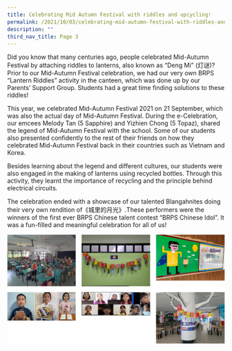 ```yaml
---
title: Celebrating Mid Autumn Festival with riddles and upcycling!
permalink: /2021/10/03/celebrating-mid-autumn-festival-with-riddles-and-upcycling/
description: ""
third_nav_title: Page 3
---
```

<p>Did you know that many centuries ago, people celebrated Mid-Autumn Festival by attaching riddles to lanterns, also known as &ldquo;Deng Mi&rdquo; (灯谜)? Prior to our Mid-Autumn Festival celebration, we had our very own BRPS &ldquo;Lantern Riddles&rdquo; activity in the canteen, which was done up by our Parents&rsquo; Support Group. Students had a great time finding solutions to these riddles!</p>
<p>This year, we celebrated Mid-Autumn Festival 2021 on 21 September, which was also the actual day of Mid-Autumn Festival. During the e-Celebration, our emcees Melody Tan (5 Sapphire) and Yizhien Chong (5 Topaz), shared the legend of Mid-Autumn Festival with the school. Some of our students also presented confidently to the rest of their friends on how they celebrated Mid-Autumn Festival back in their countries such as Vietnam and Korea.</p>
<p>Besides learning about the legend and different cultures, our students were also engaged in the making of lanterns using recycled bottles. Through this activity, they learnt the importance of recycling and the principle behind electrical circuits.</p>
<p>The celebration ended with a showcase of our talented Blangahnites doing their very own rendition of《城里的月光》.These performers were the winners of the first ever BRPS Chinese talent contest &ldquo;BRPS Chinese Idol&rdquo;. It was a fun-filled and meaningful celebration for all of us!</p>

![](/images/midautumn.png)